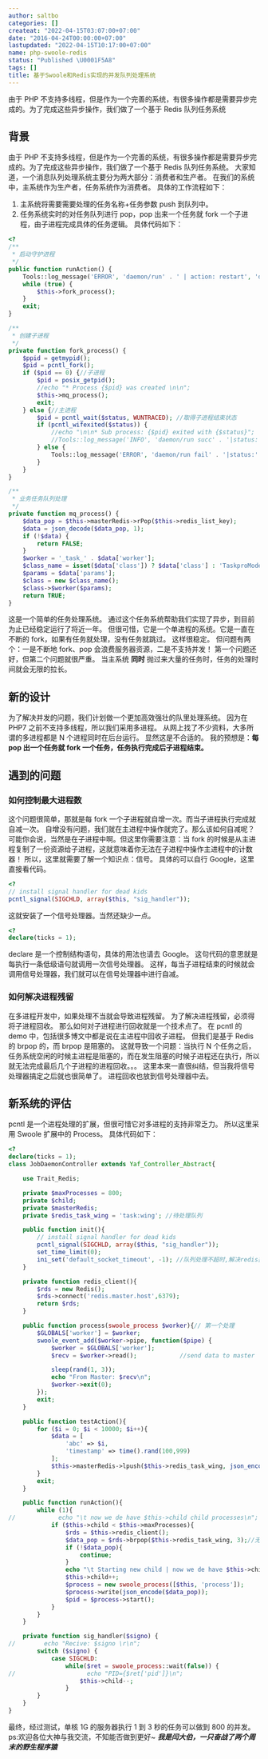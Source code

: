 ```yaml
---
author: saltbo
categories: []
createat: "2022-04-15T03:07:00+07:00"
date: "2016-04-24T00:00:00+07:00"
lastupdated: "2022-04-15T10:17:00+07:00"
name: php-swoole-redis
status: "Published \U0001F5A8"
tags: []
title: 基于Swoole和Redis实现的并发队列处理系统
---
```


由于 PHP 不支持多线程，但是作为一个完善的系统，有很多操作都是需要异步完成的。为了完成这些异步操作，我们做了一个基于 Redis 队列任务系统
## 背景
由于 PHP 不支持多线程，但是作为一个完善的系统，有很多操作都是需要异步完成的。为了完成这些异步操作，我们做了一个基于 Redis 队列任务系统。
大家知道，一个消息队列处理系统主要分为两大部分：消费者和生产者。
在我们的系统中，主系统作为生产者，任务系统作为消费者。
具体的工作流程如下：
1. 主系统将需要需要处理的任务名称+任务参数 push 到队列中。
2. 任务系统实时的对任务队列进行 pop，pop 出来一个任务就 fork 一个子进程，由子进程完成具体的任务逻辑。
具体代码如下：
```php
<?
/**
 * 启动守护进程
 */
public function runAction() {
    Tools::log_message('ERROR', 'daemon/run' . ' | action: restart', 'daemon-');
    while (true) {
        $this->fork_process();
    }
    exit;
}

/**
 * 创建子进程
 */
private function fork_process() {
    $ppid = getmypid();
    $pid = pcntl_fork();
    if ($pid == 0) {//子进程
        $pid = posix_getpid();
        //echo "* Process {$pid} was created \n\n";
        $this->mq_process();
        exit;
    } else {//主进程
        $pid = pcntl_wait($status, WUNTRACED); //取得子进程结束状态
        if (pcntl_wifexited($status)) {
            //echo "\n\n* Sub process: {$pid} exited with {$status}";
            //Tools::log_message('INFO', 'daemon/run succ' . '|status:' . $status . '|pid:' . $ppid . '|childpid:' . $pid );
        } else {
            Tools::log_message('ERROR', 'daemon/run fail' . '|status:' . $status . '|pid:' . $ppid . '|childpid:' . $pid, 'daemon-');
        }
    }
}

/**
 * 业务任务队列处理
 */
private function mq_process() {
    $data_pop = $this->masterRedis->rPop($this->redis_list_key);
    $data = json_decode($data_pop, 1);
    if (!$data) {
        return FALSE;
    }
    $worker = '_task_' . $data['worker'];
    $class_name = isset($data['class']) ? $data['class'] : 'TaskproModel';
    $params = $data['params'];
    $class = new $class_name();
    $class->$worker($params);
    return TRUE;
}
```
这是一个简单的任务处理系统。
通过这个任务系统帮助我们实现了异步，到目前为止已经稳定运行了将近一年。
但很可惜，它是一个单进程的系统。它是一直在不断的 fork，如果有任务就处理，没有任务就跳过。
这样很稳定。
但问题有两个：一是不断地 fork、pop 会浪费服务器资源，二是不支持并发！
第一个问题还好，但第二个问题就很严重。
当主系统 **同时** 抛过来大量的任务时，任务的处理时间就会无限的拉长。
## 新的设计
为了解决并发的问题，我们计划做一个更加高效强壮的队里处理系统。
因为在 PHP7 之前不支持多线程，所以我们采用多进程。
从网上找了不少资料，大多所谓的多进程都是 N 个进程同时在后台运行。
显然这是不合适的。
我的预想是：**每 pop 出一个任务就 fork 一个任务，任务执行完成后子进程结束。**
## 遇到的问题
### 如何控制最大进程数
这个问题很简单，那就是每 fork 一个子进程就自增一次。而当子进程执行完成就自减一次。
自增没有问题，我们就在主进程中操作就完了。那么该如何自减呢？
可能你会说，当然是在子进程中啊。但这里你需要注意：当 fork 的时候是从主进程复制了一份资源给子进程，这就意味着你无法在子进程中操作主进程中的计数器！
所以，这里就需要了解一个知识点：信号。
具体的可以自行 Google，这里直接看代码。
```php
<?
// install signal handler for dead kids
pcntl_signal(SIGCHLD, array($this, "sig_handler"));
```
这就安装了一个信号处理器。当然还缺少一点。
```php
<?
declare(ticks = 1);
```
declare 是一个控制结构语句，具体的用法也请去 Google。
这句代码的意思就是每执行一条低级语句就调用一次信号处理器。
这样，每当子进程结束的时候就会调用信号处理器，我们就可以在信号处理器中进行自减。
### 如何解决进程残留
在多进程开发中，如果处理不当就会导致进程残留。
为了解决进程残留，必须得将子进程回收。
那么如何对子进程进行回收就是一个技术点了。
在 pcntl 的 demo 中，包括很多博文中都是说在主进程中回收子进程。
但我们是基于 Redis 的 brpop 的，而 brpop 是阻塞的。
这就导致一个问题：当执行 N 个任务之后，任务系统空闲的时候主进程是阻塞的，而在发生阻塞的时候子进程还在执行，所以就无法完成最后几个子进程的进程回收。。。
这里本来一直很纠结，但当我将信号处理器搞定之后就也很简单了。
进程回收也放到信号处理器中去。
## 新系统的评估
pcntl 是一个进程处理的扩展，但很可惜它对多进程的支持非常乏力。
所以这里采用 Swoole 扩展中的 Process。
具体代码如下：
```php
<?
declare(ticks = 1);
class JobDaemonController extends Yaf_Controller_Abstract{

    use Trait_Redis;

    private $maxProcesses = 800;
    private $child;
    private $masterRedis;
    private $redis_task_wing = 'task:wing'; //待处理队列

    public function init(){
        // install signal handler for dead kids
        pcntl_signal(SIGCHLD, array($this, "sig_handler"));
        set_time_limit(0);
        ini_set('default_socket_timeout', -1); //队列处理不超时,解决redis报错:read error on connection
    }

    private function redis_client(){
        $rds = new Redis();
        $rds->connect('redis.master.host',6379);
        return $rds;
    }

    public function process(swoole_process $worker){// 第一个处理
        $GLOBALS['worker'] = $worker;
        swoole_event_add($worker->pipe, function($pipe) {
            $worker = $GLOBALS['worker'];
            $recv = $worker->read();            //send data to master

            sleep(rand(1, 3));
            echo "From Master: $recv\n";
            $worker->exit(0);
        });
        exit;
    }

    public function testAction(){
        for ($i = 0; $i < 10000; $i++){
            $data = [
                'abc' => $i,
                'timestamp' => time().rand(100,999)
            ];
            $this->masterRedis->lpush($this->redis_task_wing, json_encode($data));
        }
        exit;
    }

    public function runAction(){
        while (1){
//            echo "\t now we de have $this->child child processes\n";
            if ($this->child < $this->maxProcesses){
                $rds = $this->redis_client();
                $data_pop = $rds->brpop($this->redis_task_wing, 3);//无任务时,阻塞等待
                if (!$data_pop){
                    continue;
                }
                echo "\t Starting new child | now we de have $this->child child processes\n";
                $this->child++;
                $process = new swoole_process([$this, 'process']);
                $process->write(json_encode($data_pop));
                $pid = $process->start();
            }
        }
    }

    private function sig_handler($signo) {
//        echo "Recive: $signo \r\n";
        switch ($signo) {
            case SIGCHLD:
                while($ret = swoole_process::wait(false)) {
//                    echo "PID={$ret['pid']}\n";
                    $this->child--;
                }
        }
    }
}
```
最终，经过测试，单核 1G 的服务器执行 1 到 3 秒的任务可以做到 800 的并发。
ps:欢迎各位大神与我交流，不知能否做到更好~
***我是闫大伯，一只奋战了两个周末的野生程序猿***
